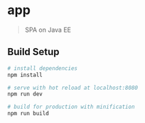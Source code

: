 # app

> SPA on Java EE

## Build Setup

``` bash
# install dependencies
npm install

# serve with hot reload at localhost:8080
npm run dev

# build for production with minification
npm run build
```
